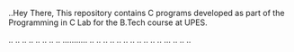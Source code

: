 ..Hey There,
This repository contains C programs developed as part of the Programming in C Lab for the B.Tech course at UPES.

..
..
..
..
..
..
..
..
...........
..
..
..
..
..
..
..
..
..
..
..
...
..
..
..
